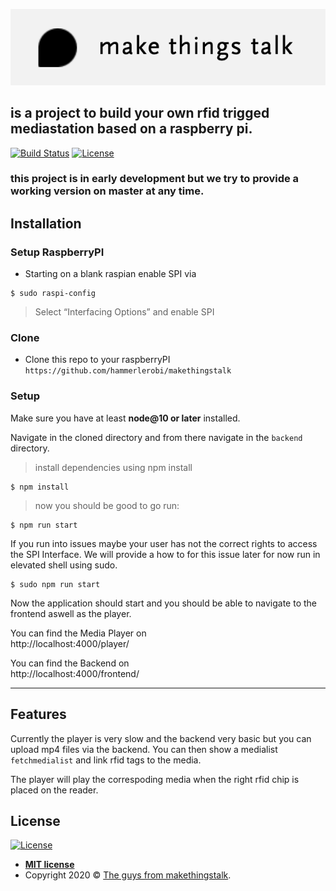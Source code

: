 <a href="http://makethingstalk.io"><img src="./docs/assets/makethingstalklogo.png" title="MakeThingsTalk" alt="MakeThingstalk"></a>


## is a project to build your own rfid trigged mediastation based on a raspberry pi.


[![Build Status](http://img.shields.io/travis/badges/badgerbadgerbadger.svg?style=flat-square)](https://travis-ci.org/badges/badgerbadgerbadger) [![License](http://img.shields.io/:license-mit-blue.svg?style=flat-square)](http://badges.mit-license.org)


### this project is in early development but we try to provide a working version on master at any time.


## Installation

### Setup RaspberryPI

- Starting on a blank raspian enable SPI via
```shell
$ sudo raspi-config
```
> Select “Interfacing Options” and enable SPI


### Clone

- Clone this repo to your raspberryPI  `https://github.com/hammerlerobi/makethingstalk`

### Setup

Make sure you have at least __node@10 or later__ installed.

Navigate in the cloned directory and from there navigate in the `backend` directory. 

> install dependencies using npm install

```shell
$ npm install 
```


> now you should be good to go run:

```shell
$ npm run start
```

If you run into issues maybe your user has not the correct rights to access the SPI Interface. We will provide a how to for this issue later for now run in elevated shell using sudo.

```shell
$ sudo npm run start
```

Now the application should start and you should be able to navigate to the frontend aswell as the player.

You can find the Media Player on\
http://localhost:4000/player/

You can find the Backend on\
http://localhost:4000/frontend/

---

## Features
Currently the player is very slow and the backend very basic but you can upload mp4 files via the backend. You can then show a medialist `fetchmedialist` and link rfid tags to the media. 

The player will play the correspoding media when the right rfid chip is placed on the reader.



## License

[![License](http://img.shields.io/:license-mit-blue.svg?style=flat-square)](http://badges.mit-license.org)

- **[MIT license](http://opensource.org/licenses/mit-license.php)**
- Copyright 2020 © <a href="makethingstalk.io" target="_blank">The guys from makethingstalk</a>.
